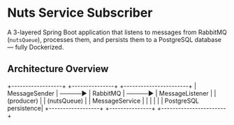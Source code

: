 # Nuts Service Subscriber

A 3-layered Spring Boot application that listens to messages from RabbitMQ (`nutsQueue`), processes them, and persists them to a PostgreSQL database — fully Dockerized.


## Architecture Overview


+------------------+ +---------------+ +-----------------------+ | MessageSender | ─────▶ | RabbitMQ | ─────▶ | MessageListener | | (producer) | | (nutsQueue) | | MessageService | | | | | | PostgreSQL persistence| +------------------+ +---------------+ +-----------------------+
